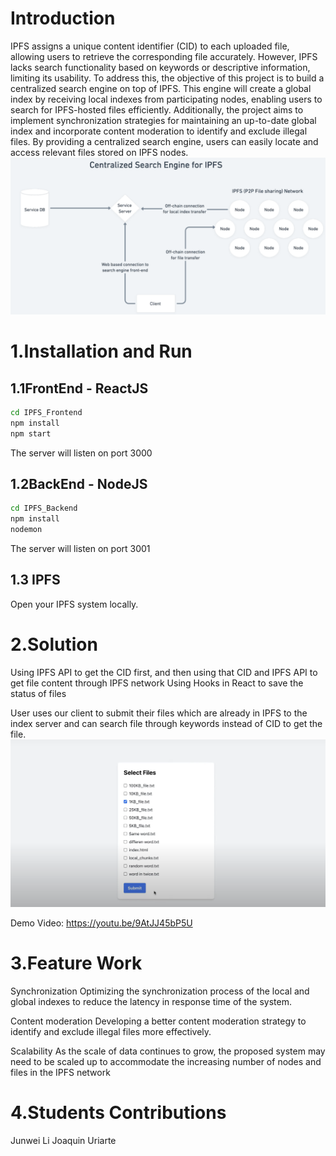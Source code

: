 # Introduction

IPFS assigns a unique content identifier (CID) to each uploaded file, allowing users to retrieve the corresponding file accurately. However, IPFS lacks search functionality based on keywords or descriptive information, limiting its usability. To address this, the objective of this project is to build a centralized search engine on top of IPFS. This engine will create a global index by receiving local indexes from participating nodes, enabling users to search for IPFS-hosted files efficiently. Additionally, the project aims to implement synchronization strategies for maintaining an up-to-date global index and incorporate content moderation to identify and exclude illegal files. By providing a centralized search engine, users can easily locate and access relevant files stored on IPFS nodes.
![Getting Started](images/IPFS.png)

# 1.Installation and Run

## 1.1FrontEnd - ReactJS

```bash
cd IPFS_Frontend
npm install
npm start
```

The server will listen on port 3000

## 1.2BackEnd - NodeJS

```bash
cd IPFS_Backend
npm install
nodemon
```

The server will listen on port 3001

## 1.3 IPFS

Open your IPFS system locally.

# 2.Solution

Using IPFS API to get the CID first, and then using that CID and IPFS API to get file content through IPFS network
Using Hooks in React to save the status of files

User uses our client to submit their files which are already in IPFS to the index server and can search file through keywords instead of CID to get the file.
![Getting Started](images/UI.png)

Demo Video: https://youtu.be/9AtJJ45bP5U

# 3.Feature Work

Synchronization
Optimizing the synchronization process of the local and global indexes to reduce the latency in response time of the system.

Content moderation
Developing a better content moderation strategy to identify and exclude illegal files more effectively.

Scalability
As the scale of data continues to grow, the proposed system may need to be scaled up to accommodate the increasing number of nodes and files in the IPFS network

# 4.Students Contributions

Junwei Li
Joaquin Uriarte
